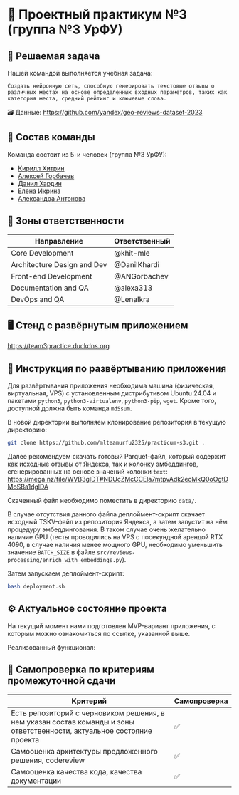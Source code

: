 # 🔬 Проектный практикум №3 (группа №3 УрФУ)

## 📝 Решаемая задача

Нашей командой выполняется учебная задача:
```
Создать нейронную сеть, способную генерировать текстовые отзывы о различных местах на основе определенных входных параметров, таких как категория места, средний рейтинг и ключевые слова.
```
🗃️ Данные: https://github.com/yandex/geo-reviews-dataset-2023

## 👥 Состав команды
Команда состоит из 5-и человек (группа №3 УрФУ):
- [Кирилл Хитрин](https://github.com/khit-mle)
- [Алексей Горбачев](https://github.com/ANGorbachev)
- [Данил Хардин](https://github.com/DanilKhardi)
- [Елена Икрина](https://github.com/LenaIkra)
- [Александра Антонова](https://github.com/alexa313)

## 💼 Зоны ответственности
| Направление | Ответственный |
|----------|--------|
| Core Development | @khit-mle |
| Architecture Design and Dev | @DanilKhardi |
| Front-end Development | @ANGorbachev |
| Documentation and QA | @alexa313 |
| DevOps and QA | @LenaIkra |

## 🖥️ Стенд с развёрнутым приложением
https://team3practice.duckdns.org

## 🚀 Инструкция по развёртыванию приложения
Для развёртывания приложения необходима машина (физическая, виртуальная, VPS) с установленным дистрибутивом Ubuntu 24.04 и пакетами `python3`, `python3-virtualenv`, `python3-pip`, `wget`. Кроме того, доступной должна быть команда `md5sum`.

В новой директории выполняем клонирование репозитория в текущую директорию:
```bash
git clone https://github.com/mlteamurfu2325/practicum-s3.git .
```

Далее рекомендуем скачать готовый Parquet-файл, который содержит как исходные отзывы от Яндекса, так и колонку эмбеддингов, сгенерированных на основе значений колонки `text`: https://mega.nz/file/WVB3gIDT#NDUcZMcCCEla7mtpvAdk2ecMkQ0oOgtDMoSBa1dglDA

Скаченный файл необходимо поместить в директорию `data/`.

В случае отсутствия данного файла деплоймент-скрипт скачает исходный TSKV-файл из репозитория Яндекса, а затем запустит на нём процедуру эмбеддингования. В таком случае очень желательно наличие GPU (тесты проводились на VPS с посекундной арендой RTX 4090, в случае наличия менее мощного GPU, необходимо уменьшить значение `BATCH_SIZE` в файле `src/reviews-processing/enrich_with_embeddings.py`).

Затем запускаем деплоймент-скрипт:
```bash
bash deployment.sh
```

## ⚙️ Актуальное состояние проекта
На текущий момент нами подготовлен MVP-вариант приложения, с которым можно ознакомиться по ссылке, указанной выше.

Реализованный функционал:


## 📜 Самопроверка по критериям промежуточной сдачи
| Критерий | Самопроверка |
|----------|--------|
| Есть репозиторий с черновиком решения, в нем указан состав команды и зоны ответственности, актуальное состояние проекта | ✅ |
| Самооценка архитектуры предложенного решения, codereview | ✅ |
| Самооценка качества кода, качества документации | ✅ |
